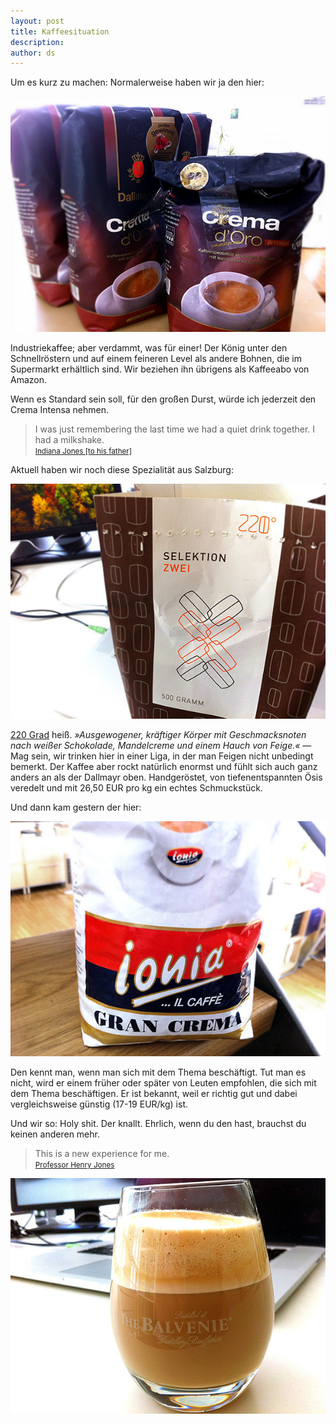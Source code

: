 ```yaml
---
layout: post
title: Kaffeesituation
description:
author: ds
---
```


Um es kurz zu machen: Normalerweise haben wir ja den hier:

![Dallmayr Crema Intensa](/content/images/2015/02/coffee_02.jpg)

Industriekaffee; aber verdammt, was für einer! Der König unter den Schnellröstern und auf einem feineren Level als andere Bohnen, die im Supermarkt erhältlich sind. Wir beziehen ihn übrigens als Kaffeeabo von Amazon.

Wenn es Standard sein soll, für den großen Durst, würde ich jederzeit den Crema Intensa nehmen.

> I was just remembering the last time we had a quiet drink together. I had a milkshake.  
> <small>[Indiana Jones [to his father]](http://www.imdb.com/title/tt0097576/)</small>

Aktuell haben wir noch diese Spezialität aus Salzburg:

![220 GRAD, Selektion Zwei](/content/images/2015/02/coffee_03.jpg)

[220 Grad](http://www.220grad.com/index.php/at/Cafe) heiß. *»Ausgewogener, kräftiger Körper mit Geschmacksnoten nach weißer Schokolade, Mandelcreme und einem Hauch von Feige.«* — Mag sein, wir trinken hier in einer Liga, in der man Feigen nicht unbedingt bemerkt. Der Kaffee aber rockt natürlich enormst und fühlt sich auch ganz anders an als der Dallmayr oben. Handgeröstet, von tiefenentspannten Ösis veredelt und mit 26,50 EUR pro kg ein echtes Schmuckstück.

Und dann kam gestern der hier:

![Ionia Gran Crema](/content/images/2015/02/coffee_04.jpg)

Den kennt man, wenn man sich mit dem Thema beschäftigt. Tut man es nicht, wird er einem früher oder später von Leuten empfohlen, die sich mit dem Thema beschäftigen. Er ist bekannt, weil er richtig gut und dabei vergleichsweise günstig (17-19 EUR/kg) ist.

Und wir so: Holy shit. Der knallt. Ehrlich, wenn du den hast, brauchst du keinen anderen mehr.

> This is a new experience for me.  
> <small>[Professor Henry Jones](http://www.imdb.com/title/tt0097576/)</small>

![Whiskyglas](/content/images/2015/02/coffee_01.jpg)


